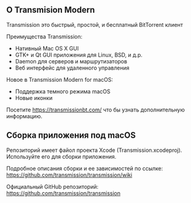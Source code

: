 ## О Transmision Modern
Transmission это быстрый, простой, и бесплатный BitTorrent клиент

Преимущества Transmission:
  * Нативный Mac OS X GUI
  * GTK+ и Qt GUI приложения для Linux, BSD, и д.р.
  * Daemon для серверов и маршрутизаторов
  * Веб интерфейс для удаленного управления

Новое в Transmission Modern for macOS:
  * Поддержка темного режима macOS
  * Новые иконки

Посетите https://transmissionbt.com/ что бы узнать дополнительную информацию.

## Сборка приложения под macOS

Репозиторий имеет файол проекта Xcode (Transmission.xcodeproj). Используйте его для сборки приложения.

Подробное описания сборки и ее зависимостей по ссылке: https://github.com/transmission/transmission/wiki

Официальный GitHub репозиторий: https://github.com/transmission/transmission